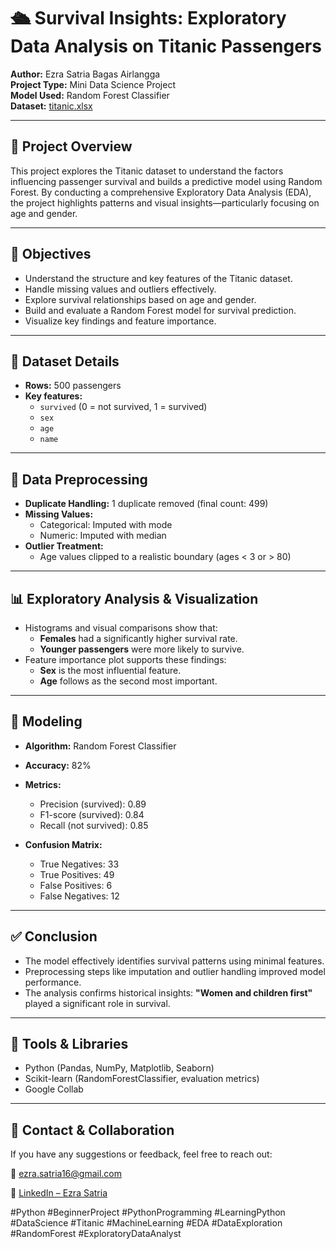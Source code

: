 # 🛳️ Survival Insights: Exploratory Data Analysis on Titanic Passengers

**Author:** Ezra Satria Bagas Airlangga  
**Project Type:** Mini Data Science Project  
**Model Used:** Random Forest Classifier  
**Dataset:** [titanic.xlsx](https://github.com/papapipopepo/Survival-Insights-Exploratory-Data-Analysis-on-Titanic-Passengers/blob/main/titanic.xlsx)  

---

## 📌 Project Overview

This project explores the Titanic dataset to understand the factors influencing passenger survival and builds a predictive model using Random Forest. By conducting a comprehensive Exploratory Data Analysis (EDA), the project highlights patterns and visual insights—particularly focusing on age and gender.

---

## 🎯 Objectives

- Understand the structure and key features of the Titanic dataset.
- Handle missing values and outliers effectively.
- Explore survival relationships based on age and gender.
- Build and evaluate a Random Forest model for survival prediction.
- Visualize key findings and feature importance.

---

## 🧮 Dataset Details

- **Rows:** 500 passengers  
- **Key features:**  
  - `survived` (0 = not survived, 1 = survived)  
  - `sex`  
  - `age`  
  - `name`

---

## 🔧 Data Preprocessing

- **Duplicate Handling:** 1 duplicate removed (final count: 499)
- **Missing Values:**  
  - Categorical: Imputed with mode  
  - Numeric: Imputed with median  
- **Outlier Treatment:**  
  - Age values clipped to a realistic boundary (ages < 3 or > 80)

---

## 📊 Exploratory Analysis & Visualization

- Histograms and visual comparisons show that:
  - **Females** had a significantly higher survival rate.
  - **Younger passengers** were more likely to survive.
- Feature importance plot supports these findings:
  - **Sex** is the most influential feature.
  - **Age** follows as the second most important.

---

## 🤖 Modeling

- **Algorithm:** Random Forest Classifier
- **Accuracy:** 82%
- **Metrics:**
  - Precision (survived): 0.89
  - F1-score (survived): 0.84
  - Recall (not survived): 0.85

- **Confusion Matrix:**
  - True Negatives: 33
  - True Positives: 49
  - False Positives: 6
  - False Negatives: 12

---

## ✅ Conclusion

- The model effectively identifies survival patterns using minimal features.
- Preprocessing steps like imputation and outlier handling improved model performance.
- The analysis confirms historical insights: **"Women and children first"** played a significant role in survival.

---

## 🧠 Tools & Libraries

- Python (Pandas, NumPy, Matplotlib, Seaborn)
- Scikit-learn (RandomForestClassifier, evaluation metrics)
- Google Collab

---

## 📧 Contact & Collaboration
If you have any suggestions or feedback, feel free to reach out:

📧 ezra.satria16@gmail.com

🔗 [LinkedIn – Ezra Satria](https://www.linkedin.com/in/ezra-satria-70baa7334/)

#Python #BeginnerProject #PythonProgramming #LearningPython  #DataScience #Titanic #MachineLearning #EDA #DataExploration #RandomForest #ExploratoryDataAnalyst
